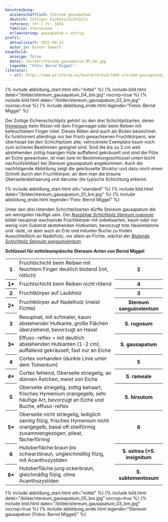 ```yaml
---
beschreibung:
  wissenschaftlich: Stereum gausapatum
  deutsch: Zottiger Eichenschichtpilz
  referenz: (Fr.) Fr. 1874
  familie: Stereaceae
  erlaeuterung: gausapatum = zottig
profil:
  aktualisiert: 2021-08-12
  autor_in: Dieter Gewalt
hauptbild:
  anzeige: false
  datei: /bilder/stereum_gausapatum_05_bm.jpg
  legende: "Foto: Bernd Miggel"
literatur:
  - url: https://www.pilzforum.eu/board/thread/3409-stereum-gausapatum/
---
```

{% include abbildung_start.html stil="mittel" %}
{% include bild.html datei="/bilder/stereum_gausapatum_04_bm.jpg" nocrop=true %}
{% include bild.html datei="/bilder/stereum_gausapatum_02_bm.jpg" nocrop=true %}
{% include abbildung_ende.html legende="Fotos: Bernd Miggel" %}

Der Zottige Eichenschichtpilz gehört zu den drei Schichtpilzarten, deren [Hymenium](Hymenium "Glossar") beim Ritzen mit dem Fingernagel oder beim Reiben mit befeuchtetem Finger rötet. Dieses Röten wird auch als Bluten bezeichnet. Es funktioniert allerdings nur bei frisch gewachsenen Fruchtkörpern, wie überhaupt bei den Schichtpilzen alte, vetrocknete Exemplare kaum noch zum sicheren Bestimmen geeignet sind. Sind die bis zu 2 cm weit abstehenden zottig-haarigen Hüte auffallend gekräuselt und sind die Pilze an Eiche gewachsen, ist man (wie im Bestimmungsschlüssel unten leicht nachvollziehbar) bei *Stereum gausapatum* angekommen. Auch die nachfolgende Abbildung zeigt die gekräuselte Struktur und dazu noch einen Schnitt durch den Fruchtkörper, an dem man die braune Oberseitenbehaarung und darunter die typische Schichtung erkennt.

{% include abbildung_start.html stil="standard" %}
{% include bild.html datei="/bilder/stereum_gausapatum_01_bm.jpg" %}
{% include abbildung_ende.html legende="Foto: Bernd Miggel" %}

Unter den drei rötenden Schichtpilzarten dürfte Stereum gausapatum die am wenigsten häufige sein. Der *[Runzelige Schichtpilz Stereum rugosum](/pilze/stereum-rugosum-runzeliger-schichtpilz)* bildet resupinat wachsende Fruchtkörper mit unbehaarten, kaum oder nur wenig vom Substrat abstehenden Hutkanten, bevorzugt tote Haselstämme und -äste, ist aber auch an Erle und mitunter Buche zu finden. Ausschließlich an Nadelholz, vor allem an Fichte, wächst der *[Blutende Schichtpilz Stereum sanguinolentum](/pilze/stereum-sanguinolentum-blutender-nadelholzschichtpilz)*.

**Schlüssel für mitteleuropäische Stereum-Arten von Bernd Miggel**

<div class="table-responsive">
<table class="table">
<tr>
  <th>1</th>
  <td>Fruchtschicht beim Reiben mit feuchtem Finger deutlich blutend (rot, rötlich)</td>
  <th><i class="fas fa-arrow-right"></i> 2</th>
</tr>
<tr>
  <th>1*</th>
  <td>Fruchtschicht beim Reiben nicht rötend</td>
  <th><i class="fas fa-arrow-right"></i> 4</th>
</tr>
<tr>
  <th>2</th>
  <td>Fruchtkörper auf Laubholz</td>
  <th><i class="fas fa-arrow-right"></i> 3</th>
</tr>
<tr>
  <th>2*</th>
  <td>Fruchtkörper auf Nadelholz (meist Fichte)</td>
  <th>Stereum sanguinolentum</th>
</tr>
<tr>
  <th>3</th>
  <td>Resupinat, mit schmaler, kaum abstehender Hutkante, große Flächen überziehend, bevorzugt an Hasel </td>
  <th>S. rugosum</th>
</tr>
<tr>
<th>3*</th>
<td>Effuso-reflex = mit deutlich abstehenden Hutkanten (1-2 cm), auffallend gekräuselt, fast nur an Eiche</td>
<th>S. gausapatum</th>
</tr>
<tr>
<th>4</th>
<td>Cortex vorhanden (dunkle Linie unter dem Tomentum) </td>
<th><i class="fas fa-arrow-right"></i> 5</th>
</tr>
<tr>
<th>4*</th>
<td>Cortex fehlend, Oberseite striegelig, an dünnen Ästchen, meist von Eiche </td>
<th>S. rameale</th>
</tr>
<tr>
<th>5</th>
<td>Oberseite striegelig, zottig behaart, frisches Hymenium orangegelb, sehr häufige Art, bevorzugt an Eiche und Buche, effuso-reflex </td>
<th>S. hirsutum</th>
</tr>
<tr>
<th>5*</th>
<td>Oberseite nicht striegelig, lediglich samtig filzig, frisches Hymenium nicht orangegelb, basal oft stielförmig zusammengezogen, pileat, fächerförmig </td>
<th><i class="fas fa-arrow-right"></i> 6</th>
</tr><tr>
<th>6</th>
<td>Hutoberfläche braun bis schwarzbraun, ungleichmäßig filzig, mit Acanthozystiden </td>
<th>S. ostrea (=S. insignitum</th>
</tr>
<tr>
<th>6*</th>
<td>Hutoberfläche jung ockerbraun, gleichmäßig filzig, ohne Acanthozystiden </td>
<th>S. subtomentosum</th>
</tr><tr>
</tr>
</table>
</div>



{% include abbildung_start.html stil="mittel" %}
{% include bild.html datei="/bilder/stereum_gausapatum_05_bm.jpg" nocrop=true %}
{% include bild.html datei="/bilder/stereum_gausapatum_03_bm.jpg" nocrop=true %}
{% include abbildung_ende.html legende="Stereum gausapatum (Fotos: Bernd Miggel)" %}